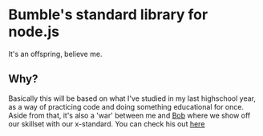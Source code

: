 # Bumble's standard library for node.js
It's an offspring, believe me.

## Why?
Basically this will be based on what I've studied in my last highschool year, as a way of practicing code and doing something educational for once. Aside from that, it's also a 'war' between me and [Bob](https://github.com/CodingBobby/) where we show off our skillset with our x-standard. You can check his out [here](https://github.com/CodingBobby/bob-standard)



